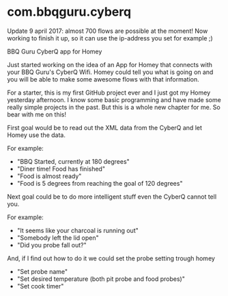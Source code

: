 # com.bbqguru.cyberq

Update 9 april 2017: almost 700 flows are possible at the moment! Now working to finish it up, so it can use the ip-address you set for example ;)

BBQ Guru CyberQ app for Homey

Just started working on the idea of an App for Homey that connects with your BBQ Guru's CyberQ Wifi.
Homey could tell you what is going on and you will be able to make some awesome flows with that information.

For a starter, this is my first GitHub project ever and I just got my Homey yesterday afternoon. I know some basic programming and have made some really simple projects in the past. But this is a whole new chapter for me. So bear with me on this!

First goal would be to read out the XML data from the CyberQ and let Homey use the data.

For example:
* "BBQ Started, currently at 180 degrees"
* "Diner time! Food <probename> has finished"
* "Food <probename> is almost ready"
* "Food <probename> is 5 degrees from reaching the goal of 120 degrees"

Next goal could be to do more intelligent stuff even the CyberQ cannot tell you.

For example:
* "It seems like your charcoal is running out"
* "Somebody left the lid open"
* "Did you probe fall out?"

And, if I find out how to do it we could set the probe setting trough homey

* "Set probe name"
* "Set desired temperature (both pit probe and food probes)"
* "Set cook timer"
